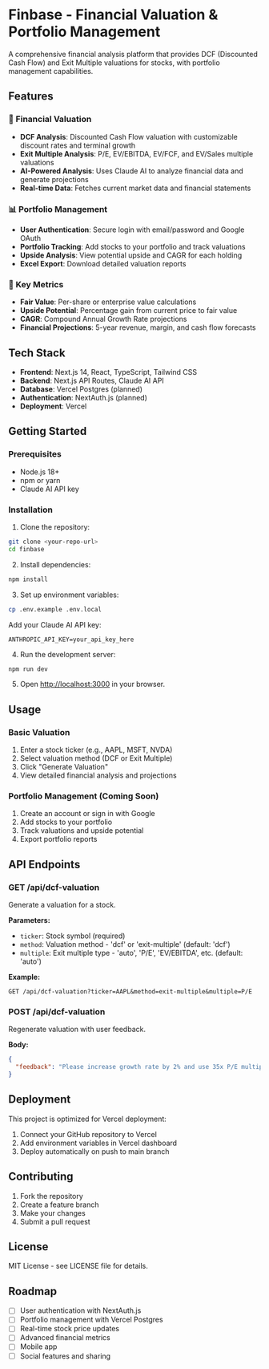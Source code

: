 # Finbase - Financial Valuation & Portfolio Management

A comprehensive financial analysis platform that provides DCF (Discounted Cash Flow) and Exit Multiple valuations for stocks, with portfolio management capabilities.

## Features

### 🏦 Financial Valuation
- **DCF Analysis**: Discounted Cash Flow valuation with customizable discount rates and terminal growth
- **Exit Multiple Analysis**: P/E, EV/EBITDA, EV/FCF, and EV/Sales multiple valuations
- **AI-Powered Analysis**: Uses Claude AI to analyze financial data and generate projections
- **Real-time Data**: Fetches current market data and financial statements

### 📊 Portfolio Management
- **User Authentication**: Secure login with email/password and Google OAuth
- **Portfolio Tracking**: Add stocks to your portfolio and track valuations
- **Upside Analysis**: View potential upside and CAGR for each holding
- **Excel Export**: Download detailed valuation reports

### 🎯 Key Metrics
- **Fair Value**: Per-share or enterprise value calculations
- **Upside Potential**: Percentage gain from current price to fair value
- **CAGR**: Compound Annual Growth Rate projections
- **Financial Projections**: 5-year revenue, margin, and cash flow forecasts

## Tech Stack

- **Frontend**: Next.js 14, React, TypeScript, Tailwind CSS
- **Backend**: Next.js API Routes, Claude AI API
- **Database**: Vercel Postgres (planned)
- **Authentication**: NextAuth.js (planned)
- **Deployment**: Vercel

## Getting Started

### Prerequisites
- Node.js 18+
- npm or yarn
- Claude AI API key

### Installation

1. Clone the repository:
```bash
git clone <your-repo-url>
cd finbase
```

2. Install dependencies:
```bash
npm install
```

3. Set up environment variables:
```bash
cp .env.example .env.local
```

Add your Claude AI API key:
```
ANTHROPIC_API_KEY=your_api_key_here
```

4. Run the development server:
```bash
npm run dev
```

5. Open [http://localhost:3000](http://localhost:3000) in your browser.

## Usage

### Basic Valuation
1. Enter a stock ticker (e.g., AAPL, MSFT, NVDA)
2. Select valuation method (DCF or Exit Multiple)
3. Click "Generate Valuation"
4. View detailed financial analysis and projections

### Portfolio Management (Coming Soon)
1. Create an account or sign in with Google
2. Add stocks to your portfolio
3. Track valuations and upside potential
4. Export portfolio reports

## API Endpoints

### GET /api/dcf-valuation
Generate a valuation for a stock.

**Parameters:**
- `ticker`: Stock symbol (required)
- `method`: Valuation method - 'dcf' or 'exit-multiple' (default: 'dcf')
- `multiple`: Exit multiple type - 'auto', 'P/E', 'EV/EBITDA', etc. (default: 'auto')

**Example:**
```
GET /api/dcf-valuation?ticker=AAPL&method=exit-multiple&multiple=P/E
```

### POST /api/dcf-valuation
Regenerate valuation with user feedback.

**Body:**
```json
{
  "feedback": "Please increase growth rate by 2% and use 35x P/E multiple"
}
```

## Deployment

This project is optimized for Vercel deployment:

1. Connect your GitHub repository to Vercel
2. Add environment variables in Vercel dashboard
3. Deploy automatically on push to main branch

## Contributing

1. Fork the repository
2. Create a feature branch
3. Make your changes
4. Submit a pull request

## License

MIT License - see LICENSE file for details.

## Roadmap

- [ ] User authentication with NextAuth.js
- [ ] Portfolio management with Vercel Postgres
- [ ] Real-time stock price updates
- [ ] Advanced financial metrics
- [ ] Mobile app
- [ ] Social features and sharing
